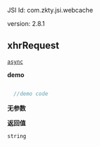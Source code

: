 

JSI Id: com.zkty.jsi.webcache

version: 2.8.1



## xhrRequest
[`async`](/docs/modules/模块-规范?id=jsi-调用)

**demo**
``` js

  //demo code

``` 

**无参数**

**返回值**
``` js
string
``` 


    